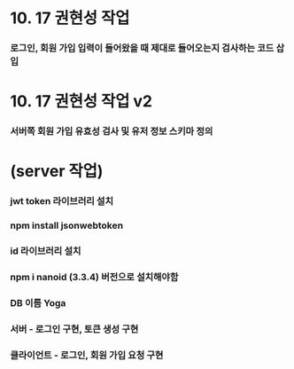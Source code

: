 # 10. 17 권현성 작업
### 로그인, 회원 가입 입력이 들어왔을 때 제대로 들어오는지 검사하는 코드 삽입


# 10. 17 권현성 작업 v2
### 서버쪽 회원 가입 유효성 검사 및 유저 정보 스키마 정의

# (server 작업)
### jwt token 라이브러리 설치
### npm install jsonwebtoken
### id 라이브러리 설치
### npm i nanoid (3.3.4) 버전으로 설치해야함
### DB 이름 Yoga
### 서버 - 로그인 구현, 토큰 생성 구현
### 클라이언트 - 로그인, 회원 가입 요청 구현

